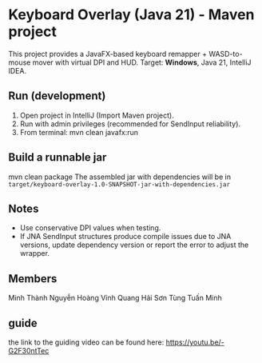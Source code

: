 # Keyboard Overlay (Java 21) - Maven project
This project provides a JavaFX-based keyboard remapper + WASD-to-mouse mover with virtual DPI and HUD.
Target: **Windows**, Java 21, IntelliJ IDEA.

## Run (development)
1. Open project in IntelliJ (Import Maven project).
2. Run with admin privileges (recommended for SendInput reliability).
3. From terminal:
   mvn clean javafx:run

## Build a runnable jar
mvn clean package
The assembled jar with dependencies will be in `target/keyboard-overlay-1.0-SNAPSHOT-jar-with-dependencies.jar`

## Notes
- Use conservative DPI values when testing.
- If JNA SendInput structures produce compile issues due to JNA versions, update dependency version or report the error to adjust the wrapper.

## Members
Minh Thành 
Nguyễn Hoàng Vinh 
Quang Hải 
Sơn Tùng 
Tuấn Minh 

## guide
the link to the guiding video can be found here: https://youtu.be/-G2F30ntTec